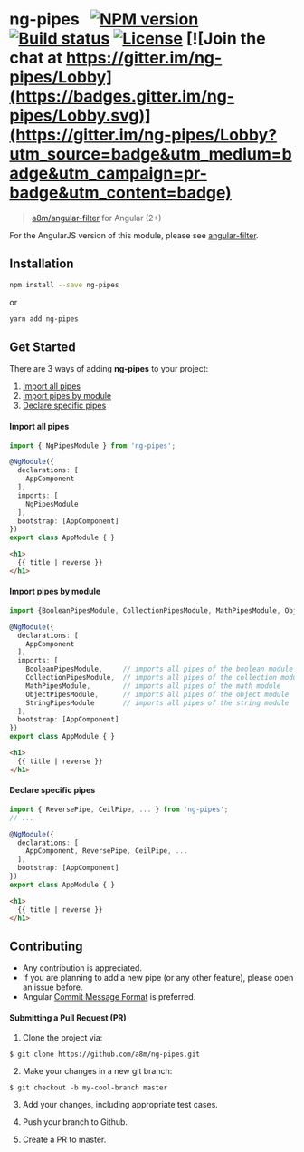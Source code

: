 # ng-pipes &nbsp; [![NPM version][npm-image]][npm-url] [![Build status][travis-image]][travis-url] [![License][license-image]][license-url] [![Join the chat at https://gitter.im/ng-pipes/Lobby](https://badges.gitter.im/ng-pipes/Lobby.svg)](https://gitter.im/ng-pipes/Lobby?utm_source=badge&utm_medium=badge&utm_campaign=pr-badge&utm_content=badge)
> [a8m/angular-filter](https://github.com/a8m/angular-filter) for Angular (2+)

For the AngularJS version of this module, please see [angular-filter](https://github.com/a8m/angular-filter).


Installation
------------

```sh
npm install --save ng-pipes
```

or

```sh
yarn add ng-pipes
```

Get Started
------------
There are 3 ways of adding __ng-pipes__ to your project:
  1. [Import all pipes](#all)
  2. [Import pipes by module](#mod)
  3. [Declare specific pipes](#spe)

#### <a name="all"></a> Import all pipes

```ts
import { NgPipesModule } from 'ng-pipes';

@NgModule({
  declarations: [
    AppComponent
  ],
  imports: [
    NgPipesModule
  ],
  bootstrap: [AppComponent]
})
export class AppModule { }
```

```html
<h1>
  {{ title | reverse }}
</h1>
```

#### <a name="mod"></a> Import pipes by module
```ts
import {BooleanPipesModule, CollectionPipesModule, MathPipesModule, ObjectPipesModule, StringPipesModule} from 'ng-pipes';

@NgModule({
  declarations: [
    AppComponent
  ],
  imports: [
    BooleanPipesModule,     // imports all pipes of the boolean module
    CollectionPipesModule,  // imports all pipes of the collection module
    MathPipesModule,        // imports all pipes of the math module
    ObjectPipesModule,      // imports all pipes of the object module
    StringPipesModule       // imports all pipes of the string module
  ],
  bootstrap: [AppComponent]
})
export class AppModule { }
```

```html
<h1>
  {{ title | reverse }}
</h1>
```

#### <a name="spe"></a> Declare specific pipes 
```ts
import { ReversePipe, CeilPipe, ... } from 'ng-pipes';
// ...

@NgModule({
  declarations: [
    AppComponent, ReversePipe, CeilPipe, ...
  ],
  bootstrap: [AppComponent]
})
export class AppModule { }
```

```html
<h1>
  {{ title | reverse }}
</h1>
```

Contributing
------------
- Any contribution is appreciated.
- If you are planning to add a new pipe (or any other feature), please open an issue before.
- Angular [Commit Message Format](https://github.com/angular/angular/blob/master/CONTRIBUTING.md#commit) is preferred.

#### Submitting a Pull Request (PR)
1. Clone the project via:
  ```
  $ git clone https://github.com/a8m/ng-pipes.git
  ```
  
2. Make your changes in a new git branch:
  ```
  $ git checkout -b my-cool-branch master
  ```
  
3. Add your changes, including appropriate test cases.

4. Push your branch to Github.

5. Create a PR to master.





[npm-image]: https://img.shields.io/npm/v/ng-pipes.svg?style=flat-square
[npm-url]: https://npmjs.org/package/ng-pipes
[travis-image]: https://img.shields.io/travis/a8m/ng-pipes.svg?style=flat-square
[travis-url]: https://travis-ci.org/a8m/ng-pipes
[license-image]: http://img.shields.io/npm/l/ng-pipes.svg?style=flat-square
[license-url]: LICENSE

